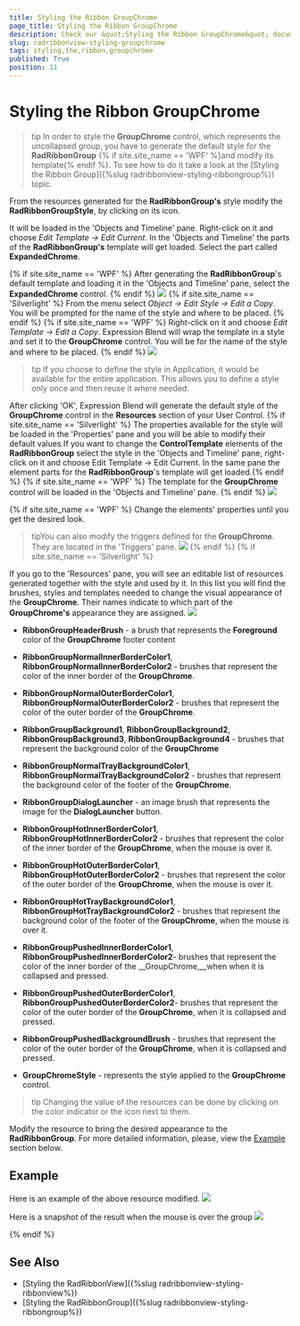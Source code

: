```yaml
---
title: Styling the Ribbon GroupChrome
page_title: Styling the Ribbon GroupChrome
description: Check our &quot;Styling the Ribbon GroupChrome&quot; documentation article for the RadRibbonView WPF control.
slug: radribbonview-styling-groupchrome
tags: styling,the,ribbon,groupchrome
published: True
position: 11
---
```


# Styling the Ribbon GroupChrome

>tip In order to style the __GroupChrome__ control, which represents the uncollapsed group, you have to generate the default style for the __RadRibbonGroup__
{% if site.site_name == 'WPF' %}and modify its template{% endif %}. To see how to do it take a look at the [Styling the Ribbon Group]({%slug radribbonview-styling-ribbongroup%}) topic.

From the resources generated for the __RadRibbonGroup's__ style modify the __RadRibbonGroupStyle__, by clicking on its icon.				

It will be loaded in the 'Objects and Timeline' pane. Right-click on it and choose *Edit Template -> Edit Current*. In the 'Objects and Timeline' the parts of the __RadRibbonGroup's__ template will get loaded. Select the part called __ExpandedChrome__.

{% if site.site_name == 'WPF' %}
After generating the __RadRibbonGroup__'s default template and loading it in the 'Objects and Timeline' pane, select the __ExpandedChrome__ control.
{% endif %}
![](images/RibbonView_Styling_RibbonGroup_ExpandedCromeElement.png)
{% if site.site_name == 'Silverlight' %}
From the menu select *Object -> Edit Style -> Edit a Copy*. You will be prompted for the name of the style and where to be placed.
{% endif %}
{% if site.site_name == 'WPF' %}
Right-click on it and choose *Edit Template -> Edit a Copy*. Expression Blend will wrap the template in a style and set it to the __GroupChrome__ control. You will be for the name of the style and where to be placed.
{% endif %}
![](images/RibbonView_Styling_GroupChrome_CreateStyle.png)

>tip If you choose to define the style in Application, it would be available for the entire application. This allows you to define a style only once and then reuse it where needed.

After clicking 'OK', Expression Blend will generate the default style of the __GroupChrome__ control in the __Resources__ section of your User Control. {% if site.site_name == 'Silverlight' %} The properties available for the style will be loaded in the 'Properties' pane and you will be able to modify their default values.If you want to change the __ControlTemplate__ elements of the __RadRibbonGroup__ select the style in the 'Objects and Timeline' pane, right-click on it and choose Edit Template -> Edit Current. In the same pane the element parts for the __RadRibbonGroup__'s template will get loaded.{% endif %}
{% if site.site_name == 'WPF' %} The template for the __GroupChrome__ control will be loaded in the 'Objects and Timeline' pane. {% endif %}
![](images/RibbonView_Styling_GroupChrome_ControlTemplate.png)

{% if site.site_name == 'WPF' %}
Change the elements' properties until you get the desired look.

>tipYou can also modify the triggers defined for the __GroupChrome__. They are located in the 'Triggers' pane.
![](images/RibbonView_Styling_GroupChrome_Triggers.png)
{% endif %}
{% if site.site_name == 'Silverlight' %}

If you go to the 'Resources' pane, you will see an editable list of resources generated together with the style and used by it. In this list you will find the brushes, styles and templates needed to change the visual appearance of the __GroupChrome__. Their names indicate to which part of the __GroupChrome's__ appearance they are assigned. 
![](images/RibbonView_Styling_GroupChrome_Resources.png)

* __RibbonGroupHeaderBrush__ - a brush that represents the __Foreground__ color of the __GroupChrome__ footer content				

* __RibbonGroupNormalInnerBorderColor1__, __RibbonGroupNormalInnerBorderColor2__ - brushes that represent the color of the inner border of the __GroupChrome__.					

* __RibbonGroupNormalOuterBorderColor1__, __RibbonGroupNormalOuterBorderColor2__ - brushes that represent the color of the outer border of the __GroupChrome__.					

* __RibbonGroupBackground1__, __RibbonGroupBackground2__, __RibbonGroupBackground3__, __RibbonGroupBackground4__ - brushes that represent the background color of the __GroupChrome__

* __RibbonGroupNormalTrayBackgroundColor1__, __RibbonGroupNormalTrayBackgroundColor2__ - brushes that represent the background color of the footer of the __GroupChrome__.					

* __RibbonGroupDialogLauncher__ - an image brush that represents the image for the __DialogLauncher__ button.					

* __RibbonGroupHotInnerBorderColor1__, __RibbonGroupHotInnerBorderColor2__ - brushes that represent the color of the inner border of the __GroupChrome__, when the mouse is over it.					

* __RibbonGroupHotOuterBorderColor1__, __RibbonGroupHotOuterBorderColor2__ - brushes that represent the color of the outer border of the __GroupChrome__, when the mouse is over it.					

* __RibbonGroupHotTrayBackgroundColor1__, __RibbonGroupHotTrayBackgroundColor2__ - brushes that represent the background color of the footer of the __GroupChrome__, when the mouse is over it.					

* __RibbonGroupPushedInnerBorderColor1__, __RibbonGroupPushedInnerBorderColor2__- brushes that represent the color of the inner border of the __GroupChrome,__when when it is collapsed and pressed.					

* __RibbonGroupPushedOuterBorderColor1__, __RibbonGroupPushedOuterBorderColor2__- brushes that represent the color of the outer border of the __GroupChrome__, when it is collapsed and pressed.					

* __RibbonGroupPushedBackgroundBrush__ - brushes that represent the color of the outer border of the __GroupChrome__, when it is collapsed and pressed.					

* __GroupChromeStyle__ - represents the style applied to the __GroupChrome__ control.					

>tip Changing the value of the resources can be done by clicking on the color indicator or the icon next to them.

Modify the resource to bring the desired appearance to the __RadRibbonGroup__. For more detailed information, please, view the [Example](#example) section below.

## Example
Here is an example of the above resource modified.
![](images/RibbonView_Styling_GroupChrome_ResourcesModified.png)

Here is a snapshot of the result when the mouse is over the group
![](images/RibbonView_Styling_GroupChrome_Example.png)

{% endif %}

## See Also
 * [Styling the RadRibbonView]({%slug radribbonview-styling-ribbonview%})
 * [Styling the RadRibbonGroup]({%slug radribbonview-styling-ribbongroup%})
